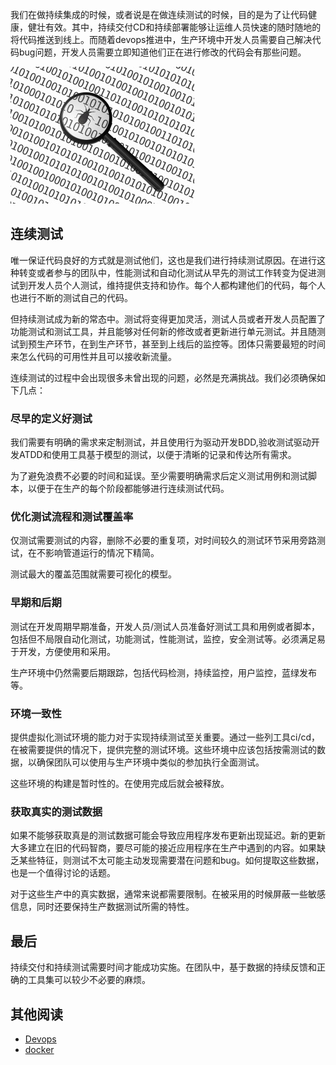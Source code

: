 我们在做持续集成的时候，或者说是在做连续测试的时候，目的是为了让代码健康，健壮有效。其中，持续交付CD和持续部署能够让运维人员快速的随时随地的将代码推送到线上。而随着devops推进中，生产环境中开发人员需要自己解决代码bug问题，开发人员需要立即知道他们正在进行修改的代码会有那些问题。

![20190807-2](img/20190807.png)

## 连续测试

唯一保证代码良好的方式就是测试他们，这也是我们进行持续测试原因。在进行这种转变或者参与的团队中，性能测试和自动化测试从早先的测试工作转变为促进测试到开发人员个人测试，维持提供支持和协作。每个人都构建他们的代码，每个人也进行不断的测试自己的代码。

但持续测试成为新的常态中。测试将变得更加灵活，测试人员或者开发人员配置了功能测试和测试工具，并且能够对任何新的修改或者更新进行单元测试。并且随测试到预生产环节，在到生产环节，甚至到上线后的监控等。团体只需要最短的时间来怎么代码的可用性并且可以接收新流量。

连续测试的过程中会出现很多未曾出现的问题，必然是充满挑战。我们必须确保如下几点：

### 尽早的定义好测试

我们需要有明确的需求来定制测试，并且使用行为驱动开发BDD,验收测试驱动开发ATDD和使用工具基于模型的测试，以便于清晰的记录和传达所有需求。

为了避免浪费不必要的时间和延误。至少需要明确需求后定义测试用例和测试脚本，以便于在生产的每个阶段都能够进行连续测试代码。

### 优化测试流程和测试覆盖率

仅测试需要测试的内容，删除不必要的重复项，对时间较久的测试环节采用旁路测试，在不影响管道运行的情况下精简。

测试最大的覆盖范围就需要可视化的模型。

### 早期和后期

测试在开发周期早期准备，开发人员/测试人员准备好测试工具和用例或者脚本，包括但不局限自动化测试，功能测试，性能测试，监控，安全测试等。必须满足易于开发，方便使用和采用。

生产环境中仍然需要后期跟踪，包括代码检测，持续监控，用户监控，蓝绿发布等。

### 环境一致性

提供虚拟化测试环境的能力对于实现持续测试至关重要。通过一些列工具ci/cd，在被需要提供的情况下，提供完整的测试环境。这些环境中应该包括按需测试的数据，以确保团队可以使用与生产环境中类似的参加执行全面测试。

这些环境的构建是暂时性的。在使用完成后就会被释放。

### 获取真实的测试数据

如果不能够获取真是的测试数据可能会导致应用程序发布更新出现延迟。新的更新大多建立在旧的代码智商，要尽可能的接近应用程序在生产中遇到的内容。如果缺乏某些特征，则测试不太可能主动发现需要潜在问题和bug。如何提取这些数据，也是一个值得讨论的话题。

对于这些生产中的真实数据，通常来说都需要限制。在被采用的时候屏蔽一些敏感信息，同时还要保持生产数据测试所需的特性。

## 最后

持续交付和持续测试需要时间才能成功实施。在团队中，基于数据的持续反馈和正确的工具集可以较少不必要的麻烦。

## 其他阅读

- [Devops](https://www.linuxea.com/category/devops/)
- [docker](https://www.linuxea.com/2394.html)

